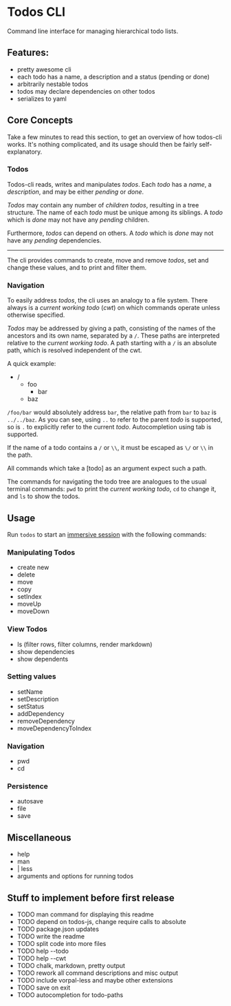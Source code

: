 # Todos CLI #

Command line interface for managing hierarchical todo lists.

## Features: ##
- pretty awesome cli
- each todo has a name, a description and a status (pending or done)
- arbitrarily nestable todos
- todos may declare dependencies on other todos
- serializes to yaml

## Core Concepts ##

Take a few minutes to read this section, to get an overview of how todos-cli works. It's nothing complicated, and its usage should then be fairly self-explanatory.

### Todos ###

Todos-cli reads, writes and manipulates *todos*. Each *todo* has a *name*, a *description*, and may be either *pending* or *done*.

*Todos* may contain any number of *children* *todos*, resulting in a tree structure. The name of each *todo* must be unique among its siblings. A *todo* which is *done* may not have any *pending* children.

Furthermore, *todos* can depend on others. A *todo* which is *done* may not have any *pending* dependencies.

- - -

The cli provides commands to create, move and remove *todos*, set and change these values, and to print and filter them.

### Navigation ###

To easily address *todos*, the cli uses an analogy to a file system. There always is a *current working todo* (*cwt*) on which commands operate unless otherwise specified.

*Todos* may be addressed by giving a path, consisting of the names of the ancestors and its own name, separated by a `/`. These paths are interpreted relative to the *current working todo*. A path starting with a `/` is an absolute path, which is resolved independent of the cwt.

A quick example:

- /
  - foo
    - bar
  - baz

`/foo/bar` would absolutely address `bar`, the relative path from `bar` to `baz` is `../../baz`. As you can see, using `..` to refer to the parent *todo* is supported, so is `.` to explicitly refer to the current *todo*. Autocompletion using tab is supported.

If the name of a todo contains a `/` or `\\`, it must be escaped as `\/` or `\\` in the path.

All commands which take a [todo] as an argument expect such a path.

The commands for navigating the todo tree are analogues to the usual terminal commands: `pwd` to print the *current working todo*, `cd` to change it, and `ls` to show the todos.

## Usage ##

Run `todos` to start an [immersive session](https://github.com/dthree/vorpal#what-is-an-immersive-cli-app) with the following commands:

### Manipulating Todos ###

- create new
- delete
- move
- copy
- setIndex
- moveUp
- moveDown

### View Todos ###
- ls (filter rows, filter columns, render markdown)
- show dependencies
- show dependents

### Setting values ###

- setName
- setDescription
- setStatus
- addDependency
- removeDependency
- moveDependencyToIndex

### Navigation ###

- pwd
- cd

### Persistence ###
- autosave
- file
- save

## Miscellaneous ##
- help
- man
- |  less
- arguments and options for running todos

## Stuff to implement before first release ##

- TODO man command for displaying this readme
- TODO depend on todos-js, change require calls to absolute
- TODO package.json updates
- TODO write the readme
- TODO split code into more files
- TODO help --todo
- TODO help --cwt
- TODO chalk, markdown, pretty output
- TODO rework all command descriptions and misc output
- TODO include vorpal-less and maybe other extensions
- TODO save on exit
- TODO autocompletion for todo-paths

